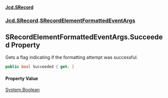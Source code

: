 #### [Jcd.SRecord](index.md 'index')
### [Jcd.SRecord](Jcd.SRecord.md 'Jcd.SRecord').[SRecordElementFormattedEventArgs](Jcd.SRecord.SRecordElementFormattedEventArgs.md 'Jcd.SRecord.SRecordElementFormattedEventArgs')

## SRecordElementFormattedEventArgs.Succeeded Property

Gets a flag indicating if the formatting attempt was successful.

```csharp
public bool Succeeded { get; }
```

#### Property Value
[System.Boolean](https://docs.microsoft.com/en-us/dotnet/api/System.Boolean 'System.Boolean')